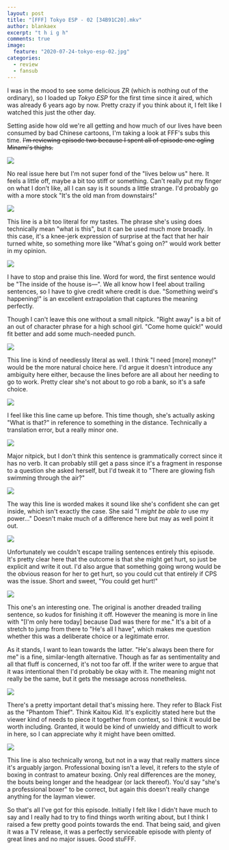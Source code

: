 ```yaml
---
layout: post
title: "[FFF] Tokyo ESP - 02 [34B91C20].mkv"
author: blankaex
excerpt: "t h i g h"
comments: true
image:
  feature: "2020-07-24-tokyo-esp-02.jpg"
categories:
  - review
  - fansub
---
```


I was in the mood to see some delicious ZR (which is nothing out of the ordinary), so I loaded up _Tokyo ESP_ for the first time since it aired, which was already 6 years ago by now. Pretty crazy if you think about it, I felt like I watched this just the other day.

Setting aside how old we're all getting and how much of our lives have been consumed by bad Chinese cartoons, I'm taking a look at FFF's subs this time. ~~I'm reviewing episode two because I spent all of episode one ogling Minami's thighs.~~

![](https://i.imgur.com/OQDGyMX.png)

No real issue here but I'm not super fond of the "lives below us" here. It feels a little off, maybe a bit too stiff or something. Can't really put my finger on what I don't like, all I can say is it sounds a little strange. I'd probably go with a more stock "It's the old man from downstairs!"

![](https://i.imgur.com/9ead4SE.png)

This line is a bit too literal for my tastes. The phrase she's using does technically mean "what is this", but it can be used much more broadly. In this case, it's a knee-jerk expression of surprise at the fact that her hair turned white, so something more like "What's going on?" would work better in my opinion.

![](https://i.imgur.com/qy5E0qB.png)

I have to stop and praise this line. Word for word, the first sentence would be "The inside of the house is—". We all know how I feel about trailing sentences, so I have to give credit where credit is due. "Something weird's happening!" is an excellent extrapolation that captures the meaning perfectly.

Though I can't leave this one without a small nitpick. "Right away" is a bit of an out of character phrase for a high school girl. "Come home quick!" would fit better and add some much-needed punch.

![](https://i.imgur.com/UbXUr5g.png)

This line is kind of needlessly literal as well. I think "I need [more] money!" would be the more natural choice here. I'd argue it doesn't introduce any ambiguity here either, because the lines before are all about her needing to go to work. Pretty clear she's not about to go rob a bank, so it's a safe choice.

![](https://i.imgur.com/MCaCePg.png)

I feel like this line came up before. This time though, she's actually asking "What is that?" in reference to something in the distance. Technically a translation error, but a really minor one.

![](https://i.imgur.com/zo3wuDp.png)

Major nitpick, but I don't think this sentence is grammatically correct since it has no verb. It can probably still get a pass since it's a fragment in response to a question she asked herself, but I'd tweak it to "There are glowing fish swimming through the air?"

![](https://i.imgur.com/YwgAqr8.png)

The way this line is worded makes it sound like she's confident she can get inside, which isn't exactly the case. She said "I _might be able to_ use my power..." Doesn't make much of a difference here but may as well point it out.

![](https://i.imgur.com/kkjDe48.png)

Unfortunately we couldn't escape trailing sentences entirely this episode. It's pretty clear here that the outcome is that she might get hurt, so just be explicit and write it out. I'd also argue that something going wrong would be the obvious reason for her to get hurt, so you could cut that entirely if CPS was the issue. Short and sweet, "You could get hurt!"

![](https://i.imgur.com/6vJz5mJ.png)

This one's an interesting one. The original is another dreaded trailing sentence, so kudos for finishing it off. However the meaning is more in line with "[I'm only here today] because Dad was there for me." It's a bit of a stretch to jump from there to "He's all I have", which makes me question whether this was a deliberate choice or a legitimate error.

As it stands, I want to lean towards the latter. "He's always been there for me" is a fine, similar-length alternative. Though as far as sentimentality and all that fluff is concerned, it's not too far off. If the writer were to argue that it was intentional then I'd probably be okay with it. The meaning might not really be the same, but it gets the message across nonetheless.

![](https://i.imgur.com/05hgAgx.png)

There's a pretty important detail that's missing here. They refer to Black Fist as the "Phantom Thief". Think Kaitou Kid. It's explicitly stated here but the viewer kind of needs to piece it together from context, so I think it would be worth including. Granted, it would be kind of unwieldy and difficult to work in here, so I can appreciate why it might have been omitted.

![](https://i.imgur.com/U6eOdAz.png)

This line is also technically wrong, but not in a way that really matters since it's arguably jargon. Professional boxing isn't a level, it refers to the style of boxing in contrast to amateur boxing. Only real differences are the money, the bouts being longer and the headgear (or lack thereof). You'd say "she's a professional boxer" to be correct, but again this doesn't really change anything for the layman viewer.

So that's all I've got for this episode. Initially I felt like I didn't have much to say and I really had to try to find things worth writing about, but I think I raised a few pretty good points towards the end. That being said, and given it was a TV release, it was a perfectly serviceable episode with plenty of great lines and no major issues. Good stuFFF.
